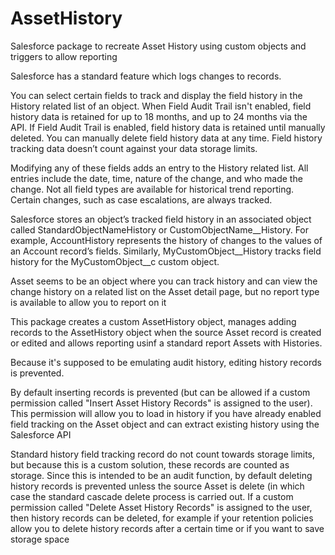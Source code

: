
# AssetHistory
Salesforce package to recreate Asset History using custom objects and triggers to allow reporting

Salesforce has a standard feature which logs changes to records.

You can select certain fields to track and display the field history in the History related list of an object. When Field Audit Trail isn't enabled, field history data is retained for up to 18 months, and up to 24 months via the API. If Field Audit Trail is enabled, field history data is retained until manually deleted. You can manually delete field history data at any time. Field history tracking data doesn’t count against your data storage limits.

Modifying any of these fields adds an entry to the History related list. All entries include the date, time, nature of the change, and who made the change. Not all field types are available for historical trend reporting. Certain changes, such as case escalations, are always tracked.

Salesforce stores an object’s tracked field history in an associated object called StandardObjectNameHistory or CustomObjectName__History. For example, AccountHistory represents the history of changes to the values of an Account record’s fields. Similarly, MyCustomObject__History tracks field history for the MyCustomObject__c custom object.

Asset seems to be an object where you can track history and can view the change history on a related list on the Asset detail page, but no report type is available to allow you to report on it

This package creates a custom AssetHistory object, manages adding records to the AssetHistory object when the source Asset record is created or edited and allows reporting usinf a standard report Assets with Histories.

Because it's supposed to be emulating audit history, editing history records is prevented.

By default inserting records is prevented (but can be allowed if a custom permission called "Insert Asset History Records" is assigned to the user). This permission will allow you to load in history if you have already enabled field tracking on the Asset object and can extract existing history using the Salesforce API

Standard history field tracking record do not count towards storage limits, but because this is a custom solution, these records are counted as storage. Since this is intended to be an audit function, by default deleting history records is prevented unless the source Asset is delete (in which case the standard cascade delete process is carried out. If a custom permission called "Delete Asset History Records" is assigned to the user, then history records can be deleted, for example if your retention policies allow you to delete history records after a certain time or if you want to save storage space
